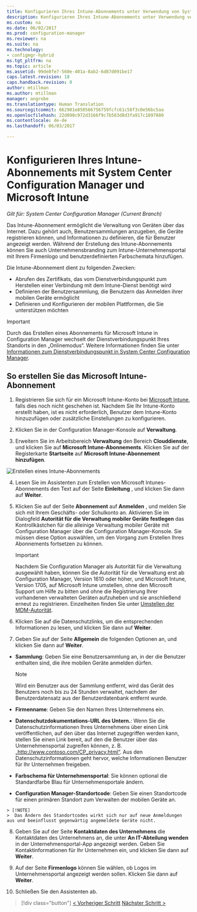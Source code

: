```yaml
---
title: Konfigurieren Ihres Intune-Abonnements unter Verwendung von System Center Configuration Manager | Microsoft-Dokumentation
description: Konfigurieren Ihres Intune-Abonnements unter Verwendung von System Center Configuration Manager.
ms.custom: na
ms.date: 06/02/2017
ms.prod: configuration-manager
ms.reviewer: na
ms.suite: na
ms.technology:
- configmgr-hybrid
ms.tgt_pltfrm: na
ms.topic: article
ms.assetid: 99de8fe7-560e-401a-8ab2-6d87d091be17
caps.latest.revision: 18
caps.handback.revision: 0
author: mtillman
ms.author: mtillman
manager: angrobe
ms.translationtype: Human Translation
ms.sourcegitcommit: 662901e850566756759fcfc61c58f3c0e56bc5aa
ms.openlocfilehash: 22d890c972d3166f9c7b583d8d3fa917c1897880
ms.contentlocale: de-de
ms.lasthandoff: 06/03/2017

---
```

# <a name="configure-your-intune-subscription-with-system-center-configuration-manager-and-microsoft-intune"></a>Konfigurieren Ihres Intune-Abonnements mit System Center Configuration Manager und Microsoft Intune

*Gilt für: System Center Configuration Manager (Current Branch)*

Das Intune-Abonnement ermöglicht die Verwaltung von Geräten über das Internet. Dazu gehört auch, Benutzersammlungen anzugeben, die Geräte registrieren können, und Informationen zu definieren, die für Benutzer angezeigt werden. Während der Erstellung des Intune-Abonnements können Sie auch Unternehmensbranding zum Intune-Unternehmensportal mit Ihrem Firmenlogo und benutzerdefinierten Farbschemata hinzufügen.

Die Intune-Abonnement dient zu folgenden Zwecken:

-   Abrufen des Zertifikats, das vom Dienstverbindungspunkt zum Herstellen einer Verbindung mit dem Intune-Dienst benötigt wird
-   Definieren der Benutzersammlung, die Benutzern das Anmelden ihrer mobilen Geräte ermöglicht
-   Definieren und Konfigurieren der mobilen Plattformen, die Sie unterstützen möchten

> [!IMPORTANT]
>  Durch das Erstellen eines Abonnements für Microsoft Intune in Configuration Manager wechselt der Dienstverbindungspunkt Ihres Standorts in den „Onlinemodus“. Weitere Informationen finden Sie unter [Informationen zum Dienstverbindungspunkt in System Center Configuration Manager](../../core/servers/deploy/configure/about-the-service-connection-point.md).

## <a name="to-create-the-microsoft-intune-subscription"></a>So erstellen Sie das Microsoft Intune-Abonnement

1.  Registrieren Sie sich für ein Microsoft Intune-Konto bei [Microsoft Intune](http://go.microsoft.com/fwlink/?LinkID=258216), falls dies noch nicht geschehen ist.  Nachdem Sie Ihr Intune-Konto erstellt haben, ist es nicht erforderlich, Benutzer dem Intune-Konto hinzuzufügen oder zusätzliche Einstellungen zu konfigurieren.

2.  Klicken Sie in der Configuration Manager-Konsole auf **Verwaltung**.

3.  Erweitern Sie im Arbeitsbereich **Verwaltung** den Bereich **Clouddienste**, und klicken Sie auf **Microsoft Intune-Abonnements**. Klicken Sie auf der Registerkarte **Startseite** auf **Microsoft Intune-Abonnement hinzufügen**.

![Erstellen eines Intune-Abonnements](../media/mdm-set-intune.png)

4.  Lesen Sie im Assistenten zum Erstellen von Microsoft Intunes-Abonnements den Text auf der Seite **Einleitung** , und klicken Sie dann auf **Weiter**.

5.  Klicken Sie auf der Seite **Abonnement** auf **Anmelden** , und melden Sie sich mit Ihrem Geschäfts- oder Schulkonto an. Aktivieren Sie im Dialogfeld **Autorität für die Verwaltung mobiler Geräte festlegen** das Kontrollkästchen für die alleinige Verwaltung mobiler Geräte mit Configuration Manager über die Configuration Manager-Konsole. Sie müssen diese Option auswählen, um den Vorgang zum Erstellen Ihres Abonnements fortsetzen zu können.

    > [!IMPORTANT]
    >  Nachdem Sie Configuration Manager als Autorität für die Verwaltung ausgewählt haben, können Sie die Autorität für die Verwaltung erst ab Configuration Manager, Version 1610 oder höher, und Microsoft Intune, Version 1705, auf Microsoft Intune umstellen, ohne den Microsoft Support um Hilfe zu bitten und ohne die Registrierung Ihrer vorhandenen verwalteten Geräten aufzuheben und sie anschließend erneut zu registrieren. Einzelheiten finden Sie unter [Umstellen der MDM-Autorität](/sccm/mdm/deploy-use/change-mdm-authority).

6.  Klicken Sie auf die Datenschutzlinks, um die entsprechenden Informationen zu lesen, und klicken Sie dann auf **Weiter**.

7.  Geben Sie auf der Seite **Allgemein** die folgenden Optionen an, und klicken Sie dann auf **Weiter**.

  -   **Sammlung**: Geben Sie eine Benutzersammlung an, in der die Benutzer enthalten sind, die ihre mobilen Geräte anmelden dürfen.

      > [!NOTE]
      >  Wird ein Benutzer aus der Sammlung entfernt, wird das Gerät des Benutzers noch bis zu 24 Stunden verwaltet, nachdem der Benutzerdatensatz aus der Benutzerdatenbank entfernt wurde.

  -   **Firmenname**: Geben Sie den Namen Ihres Unternehmens ein.

  -   **Datenschutzdokumentations-URL des Untern.**: Wenn Sie die Datenschutzinformationen Ihres Unternehmens über einen Link veröffentlichen, auf den über das Internet zugegriffen werden kann, stellen Sie einen Link bereit, auf den die Benutzer über das Unternehmensportal zugreifen können, z. B. „http://www.contoso.com/CP_privacy.html“. Aus den Datenschutzinformationen geht hervor, welche Informationen Benutzer für Ihr Unternehmen freigeben.

  -   **Farbschema für Unternehmensportal**: Sie können optional die Standardfarbe Blau für Unternehmensportale ändern.

  -   **Configuration Manager-Standortcode**: Geben Sie einen Standortcode für einen primären Standort zum Verwalten der mobilen Geräte an.

    > [!NOTE]
    >  Das Ändern des Standortcodes wirkt sich nur auf neue Anmeldungen aus und beeinflusst gegenwärtig angemeldete Geräte nicht.

8.  Geben Sie auf der Seite **Kontaktdaten des Unternehmens** die Kontaktdaten des Unternehmens an, die unter **An IT-Abteilung wenden** in der Unternehmensportal-App angezeigt werden. Geben Sie Kontaktinformationen für Ihr Unternehmen ein, und klicken Sie dann auf **Weiter**.

9. Auf der Seite **Firmenlogo** können Sie wählen, ob Logos im Unternehmensportal angezeigt werden sollen. Klicken Sie dann auf **Weiter**.

10. Schließen Sie den Assistenten ab.

> [!div class="button"]
[< Vorheriger Schritt](confirm-dns.md) [Nächster Schritt >](terms-and-conditions.md)

